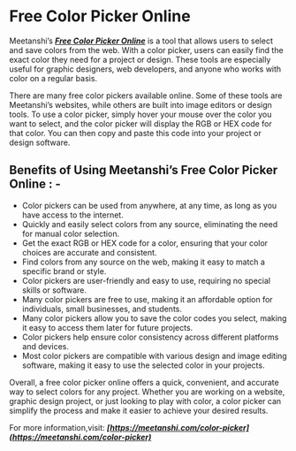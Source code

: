 # Free Color Picker Online

Meetanshi’s ***[Free Color Picker Online](https://meetanshi.com/color-picker)*** is a tool that allows users to select and save colors from the web. With a color picker, users can easily find the exact color they need for a project or design. These tools are especially useful for graphic designers, web developers, and anyone who works with color on a regular basis.

There are many free color pickers available online. Some of these tools are Meetanshi’s websites, while others are built into image editors or design tools. To use a color picker, simply hover your mouse over the color you want to select, and the color picker will display the RGB or HEX code for that color. You can then copy and paste this code into your project or design software.

## Benefits of Using Meetanshi’s Free Color Picker Online : -

* Color pickers can be used from anywhere, at any time, as long as you have access to the internet.
*  Quickly and easily select colors from any source, eliminating the need for manual color selection.
* Get the exact RGB or HEX code for a color, ensuring that your color choices are accurate and consistent.
* Find colors from any source on the web, making it easy to match a specific brand or style.
* Color pickers are user-friendly and easy to use, requiring no special skills or software.
* Many color pickers are free to use, making it an affordable option for individuals, small businesses, and students.
*  Many color pickers allow you to save the color codes you select, making it easy to access them later for future projects.
* Color pickers help ensure color consistency across different platforms and devices.
*  Most color pickers are compatible with various design and image editing software, making it easy to use the selected color in your projects.

Overall, a free color picker online offers a quick, convenient, and accurate way to select colors for any project. Whether you are working on a website, graphic design project, or just looking to play with color, a color picker can simplify the process and make it easier to achieve your desired results.

For more information,visit: ***[https://meetanshi.com/color-picker](https://meetanshi.com/color-picker)***


